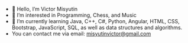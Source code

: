- 👋 Hello, I’m Victor Misyutin
- 👀 I’m interested in Programming, Chess, and Music
- 🌱 I’m currently learning Java, C++, C#, Python, Angular, HTML, CSS, Bootstrap, JavaScript, SQL, as well as data structures and algorithms.
- You can contact me via email: misyutinvictor@gmail.com

<!---
Supercow256/Supercow256 is a ✨ special ✨ repository because its `README.md` (this file) appears on your GitHub profile.
You can click the Preview link to take a look at your changes.
--->
